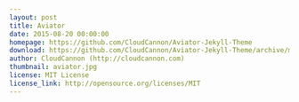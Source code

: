 ```yaml
---
layout: post
title: Aviator
date: 2015-08-20 00:00:00
homepage: https://github.com/CloudCannon/Aviator-Jekyll-Theme
download: https://github.com/CloudCannon/Aviator-Jekyll-Theme/archive/master.zip
author: CloudCannon (http://cloudcannon.com)
thumbnail: aviator.jpg
license: MIT License
license_link: http://opensource.org/licenses/MIT
---
```

